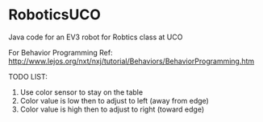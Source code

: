 # RoboticsUCO
Java code for an EV3 robot for Robtics class at UCO

For Behavior Programming Ref: http://www.lejos.org/nxt/nxj/tutorial/Behaviors/BehaviorProgramming.htm

TODO LIST:
  1. Use color sensor to stay on the table
  2. Color value is low then to adjust to left (away from edge)
  3. Color value is high then to adjust to right (toward edge)
